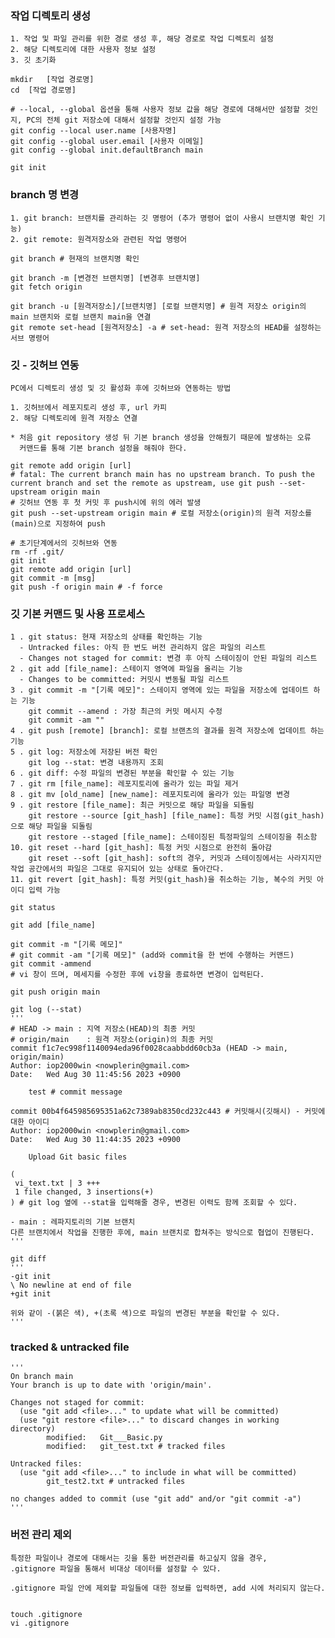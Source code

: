 ### 작업 디렉토리 생성
	1. 작업 및 파일 관리를 위한 경로 생성 후, 해당 경로로 작업 디렉토리 설정
	2. 해당 디렉토리에 대한 사용자 정보 설정
	3. 깃 초기화

	mkdir	[작업 경로명]
	cd	[작업 경로명]

	# --local, --global 옵션을 통해 사용자 정보 값을 해당 경로에 대해서만 설정할 것인지, PC의 전체 git 저장소에 대해서 설정할 것인지 설정 가능
	git config --local user.name [사용자명]
	git config --global user.email [사용자 이메일]
	git config --global init.defaultBranch main
	
	git init


### branch 명 변경
	1. git branch: 브랜치를 관리하는 깃 명령어 (추가 명령어 없이 사용시 브랜치명 확인 기능)
	2. git remote: 원격저장소와 관련된 작업 명령어
 
	git branch # 현재의 브랜치명 확인
	
	git branch -m [변경전 브랜치명] [변경후 브랜치명]
	git fetch origin
	
	git branch -u [원격저장소]/[브랜치명] [로컬 브랜치명] # 원격 저장소 origin의 main 브랜치와 로컬 브랜치 main을 연결
	git remote set-head [원격저장소] -a # set-head: 원격 저장소의 HEAD를 설정하는 서브 명령어


### 깃 - 깃허브 연동
	PC에서 디렉토리 생성 및 깃 활성화 후에 깃허브와 연동하는 방법

	1. 깃허브에서 레포지토리 생성 후, url 카피
	2. 해당 디렉토리에 원격 저장소 연결

	* 처음 git repository 생성 뒤 기본 branch 생성을 안해줬기 때문에 발생하는 오류
	  커맨드를 통해 기본 branch 설정을 해줘야 한다.

	git remote add origin [url]
	# fatal: The current branch main has no upstream branch. To push the current branch and set the remote as upstream, use git push --set-upstream origin main
	# 깃허브 연동 후 첫 커밋 후 push시에 위의 에러 발생
	git push --set-upstream origin main # 로컬 저장소(origin)의 원격 저장소를 (main)으로 지정하여 push
	
	# 초기단계에서의 깃허브와 연동
	rm -rf .git/
	git init
	git remote add origin [url]
	git commit -m [msg]
	git push -f origin main # -f force


### 깃 기본 커맨드 및 사용 프로세스
	1 . git status: 현재 저장소의 상태를 확인하는 기능
	  - Untracked files: 아직 한 번도 버전 관리하지 않은 파일의 리스트
	  - Changes not staged for commit: 변경 후 아직 스테이징이 안된 파일의 리스트
	2 . git add [file_name]: 스테이지 영역에 파일을 올리는 기능
 	  - Changes to be committed: 커밋시 변동될 파일 리스트
	3 . git commit -m "[기록 메모]": 스테이지 영역에 있는 파일을 저장소에 업데이트 하는 기능
 	    git commit --amend : 가장 최근의 커밋 메시지 수정
	    git commit -am ""
	4 . git push [remote] [branch]: 로컬 브랜츠의 결과를 원격 저장소에 업데이트 하는 기능
	5 . git log: 저장소에 저장된 버전 확인
	    git log --stat: 변경 내용까지 조회
	6 . git diff: 수정 파일의 변경된 부분을 확인할 수 있는 기능
	7 . git rm [file_name]: 레포지토리에 올라가 있는 파일 제거
	8 . git mv [old_name] [new_name]: 레포지토리에 올라가 있는 파일명 변경
	9 . git restore [file_name]: 최근 커밋으로 해당 파일을 되돌림
	    git restore --source [git_hash] [file_name]: 특정 커밋 시점(git_hash)으로 해당 파일을 되돌림
	    git restore --staged [file_name]: 스테이징된 특정파일의 스테이징을 취소함
	10. git reset --hard [git_hash]: 특정 커밋 시점으로 완전히 돌아감
	    git reset --soft [git_hash]: soft의 경우, 커밋과 스테이징에서는 사라지지만 작업 공간에서의 파일은 그대로 유지되어 있는 상태로 돌아간다.
	11. git revert [git_hash]: 특정 커밋(git_hash)을 취소하는 기능, 복수의 커밋 아이디 입력 가능

	git status
 
	git add [file_name]
 
	git commit -m "[기록 메모]"
	# git commit -am "[기록 메모]" (add와 commit을 한 번에 수행하는 커맨드)
	git commit -ammend
	# vi 창이 뜨며, 메세지를 수정한 후에 vi창을 종료하면 변경이 입력된다.
 
	git push origin main

	git log (--stat)
	'''
	# HEAD -> main : 지역 저장소(HEAD)의 최종 커밋
	# origin/main	 : 원격 저장소(origin)의 최종 커밋
	commit f1c7ec998f1140094eda96f0028caabbdd60cb3a (HEAD -> main, origin/main)
	Author: iop2000win <nowplerin@gmail.com>
	Date:   Wed Aug 30 11:45:56 2023 +0900

		test # commit message

	commit 00b4f645985695351a62c7389ab8350cd232c443 # 커밋해시(깃해시) - 커밋에 대한 아이디
	Author: iop2000win <nowplerin@gmail.com>
	Date:   Wed Aug 30 11:44:35 2023 +0900

		Upload Git basic files

	(
	 vi_text.txt | 3 +++
	 1 file changed, 3 insertions(+)
	) # git log 옆에 --stat을 입력해줄 경우, 변경된 이력도 함께 조회할 수 있다.

	- main : 레파지토리의 기본 브랜치
	다른 브랜치에서 작업을 진행한 후에, main 브랜치로 합쳐주는 방식으로 협업이 진행된다.
	'''
	
	git diff
	'''
	-git init
	\ No newline at end of file
	+git init
	
	위와 같이 -(붉은 색), +(초록 색)으로 파일의 변경된 부분을 확인할 수 있다.
	'''


### tracked & untracked file
	'''
	On branch main
	Your branch is up to date with 'origin/main'.

	Changes not staged for commit:
	  (use "git add <file>..." to update what will be committed)
	  (use "git restore <file>..." to discard changes in working directory)
			modified:   Git___Basic.py
			modified:   git_test.txt # tracked files

	Untracked files:
	  (use "git add <file>..." to include in what will be committed)
			git_test2.txt # untracked files

	no changes added to commit (use "git add" and/or "git commit -a")
	'''


### 버전 관리 제외
	특정한 파일이나 경로에 대해서는 깃을 통한 버전관리를 하고싶지 않을 경우,
	.gitignore 파일을 통해서 비대상 데이터를 설정할 수 있다.
	
	.gitignore 파일 안에 제외할 파일들에 대한 정보를 입력하면, add 시에 처리되지 않는다.

 
	touch .gitignore
	vi .gitignore
